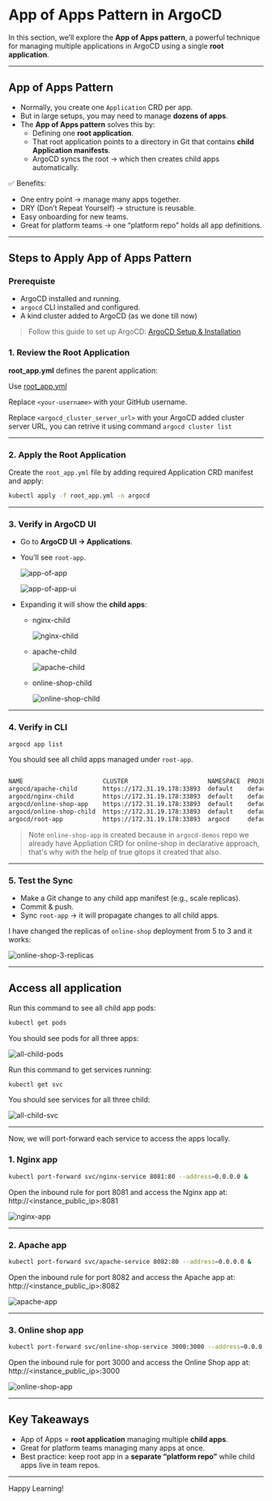 # App of Apps Pattern in ArgoCD

In this section, we’ll explore the **App of Apps pattern**, a powerful technique for managing multiple applications in ArgoCD using a single **root application**.

---

##  App of Apps Pattern

- Normally, you create one `Application` CRD per app.  
- But in large setups, you may need to manage **dozens of apps**.  
- The **App of Apps pattern** solves this by:
  - Defining one **root application**.
  - That root application points to a directory in Git that contains **child Application manifests**.
  - ArgoCD syncs the root → which then creates child apps automatically.

✅ Benefits:
- One entry point → manage many apps together.
- DRY (Don’t Repeat Yourself) → structure is reusable.
- Easy onboarding for new teams.
- Great for platform teams → one “platform repo” holds all app definitions.

---

##  Steps to Apply App of Apps Pattern

### Prerequiste
* ArgoCD installed and running.
* `argocd` CLI installed and configured.
* A kind cluster added to ArgoCD (as we done till now)

> Follow this guide to set up ArgoCD: [ArgoCD Setup & Installation](../../03_setup_installation/README.md)


### 1. Review the Root Application

**root_app.yml** defines the parent application:

Use [root_app.yml](root_app.yml)

Replace `<your-username>` with your GitHub username.

Replace `<argocd_cluster_server_url>` with your ArgoCD added cluster server URL, you can retrive it using command `argocd cluster list`

---

### 2. Apply the Root Application

Create the `root_app.yml` file by adding required Application CRD manifest and apply:

```bash
kubectl apply -f root_app.yml -n argocd
```

---

### 3. Verify in ArgoCD UI

* Go to **ArgoCD UI → Applications**.
* You’ll see `root-app`.
    
    ![app-of-app](output_images/image-11.png)

    ![app-of-app-ui](output_images/image-1.png)

* Expanding it will show the **child apps**:

  * nginx-child

      ![nginx-child](output_images/image-2.png)

  * apache-child

      ![apache-child](output_images/image-3.png)

  * online-shop-child   

      ![online-shop-child](output_images/image-4.png)

---

### 4. Verify in CLI

```bash
argocd app list
```

You should see all child apps managed under `root-app`.

```bash

NAME                      CLUSTER                      NAMESPACE  PROJECT  STATUS     HEALTH   SYNCPOLICY  CONDITIONS                REPO                                                PATH                              TARGET
argocd/apache-child       https://172.31.19.178:33893  default    default  Synced     Healthy  Auto-Prune  <none>                    https://github.com/Amitabh-DevOps/argocd-demos.git  cli_approach/apache               main
argocd/nginx-child        https://172.31.19.178:33893  default    default  Synced     Healthy  Auto-Prune  <none>                    https://github.com/Amitabh-DevOps/argocd-demos.git  ui_approach/nginx                 main
argocd/online-shop-app    https://172.31.19.178:33893  default    default  Synced     Healthy  Auto-Prune  <none>                    https://github.com/Amitabh-DevOps/argocd-demos.git  declarative_approach/online_shop  main
argocd/online-shop-child  https://172.31.19.178:33893  default    default  OutOfSync  Healthy  Auto-Prune  SharedResourceWarning(3)  https://github.com/Amitabh-DevOps/argocd-demos.git  declarative_approach/online_shop  main
argocd/root-app           https://172.31.19.178:33893  argocd     default  Synced     Healthy  Auto-Prune  <none>                    https://github.com/Amitabh-DevOps/argocd-demos.git  app_of_apps/apps
```

> Note `online-shop-app` is created because in `argocd-demos` repo we already have Appliation CRD for online-shop in declarative approach, that's why with the help of true gitops it created that also.

---

### 5. Test the Sync

* Make a Git change to any child app manifest (e.g., scale replicas).
* Commit & push.
* Sync `root-app` → it will propagate changes to all child apps.

I have changed the replicas of `online-shop` deployment from 5 to 3 and it works:

  ![online-shop-3-replicas](output_images/image-5.png)

---

## Access all application

Run this command to see all child app pods:

```bash
kubectl get pods
```

You should see pods for all three apps:

  ![all-child-pods](output_images/image-6.png)



Run this command to get services running:
```bash
kubectl get svc
```

You should see services for all three child:

  ![all-child-svc](output_images/image-7.png)

---

Now, we will port-forward each service to access the apps locally.

### 1. Nginx app

```bash
kubectl port-forward svc/nginx-service 8081:80 --address=0.0.0.0 &
```

Open the inbound rule for port 8081 and access the Nginx app at: http://<instance_public_ip>:8081

  ![nginx-app](output_images/image-8.png)

---

### 2. Apache app

```bash
kubectl port-forward svc/apache-service 8082:80 --address=0.0.0.0 &
```

Open the inbound rule for port 8082 and access the Apache app at: http://<instance_public_ip>:8082

  ![apache-app](output_images/image-9.png)

---
### 3. Online shop app

```bash
kubectl port-forward svc/online-shop-service 3000:3000 --address=0.0.0.0 &
```

Open the inbound rule for port 3000 and access the Online Shop app at: http://<instance_public_ip>:3000

  ![online-shop-app](output_images/image-10.png)

---

##  Key Takeaways

* App of Apps = **root application** managing multiple **child apps**.
* Great for platform teams managing many apps at once.
* Best practice: keep root app in a **separate “platform repo”** while child apps live in team repos.

---

Happy Learning!